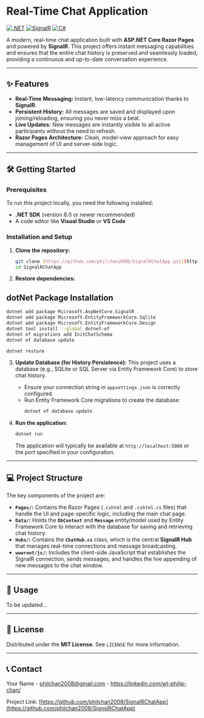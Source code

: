 # Real-Time Chat Application

[![.NET](https://img.shields.io/badge/.NET-512BD4?style=for-the-badge&logo=dotnet&logoColor=white)](https://dotnet.microsoft.com/)
[![SignalR](https://img.shields.io/badge/SignalR-0078D4?style=for-the-badge&logo=microsoft&logoColor=white)](https://learn.microsoft.com/en-us/aspnet/core/signalr/introduction?view=aspnetcore-8.0)
[![C#](https://img.shields.io/badge/C%23-239120?style=for-the-badge&logo=c-sharp&logoColor=white)](https://learn.microsoft.com/en-us/dotnet/csharp/)

A modern, real-time chat application built with **ASP.NET Core Razor Pages** and powered by **SignalR**. This project offers instant messaging capabilities and ensures that the entire chat history is preserved and seamlessly loaded, providing a continuous and up-to-date conversation experience.

---

## ✨ Features

* **Real-Time Messaging:** Instant, low-latency communication thanks to **SignalR**.
* **Persistent History:** All messages are saved and displayed upon joining/reloading, ensuring you never miss a beat.
* **Live Updates:** New messages are instantly visible to all active participants without the need to refresh.
* **Razor Pages Architecture:** Clean, model-view approach for easy management of UI and server-side logic.

---

## 🛠️ Getting Started

### Prerequisites

To run this project locally, you need the following installed:

* **.NET SDK** (version 8.0 or newer recommended)
* A code editor like **Visual Studio** or **VS Code**

### Installation and Setup


1.  **Clone the repository:**
    ```bash
    git clone [https://github.com/philchan2008/SignalRChatApp.git](https://github.com/philchan2008/SignalRChatApp.git)
    cd SignalRChatApp 
    ```

2.  **Restore dependencies:**

## dotNet Package Installation

```bash
dotnet add package Microsoft.AspNetCore.SignalR
dotnet add package Microsoft.EntityFrameworkCore.Sqlite
dotnet add package Microsoft.EntityFrameworkCore.Design
dotnet tool install --global dotnet-ef
dotnet ef migrations add InitChatSchema
dotnet ef database update
```

```bash
dotnet restore
```



3.  **Update Database (for History Persistence):**
    This project uses a database (e.g., SQLite or SQL Server via Entity Framework Core) to store chat history.

    * Ensure your connection string in `appsettings.json` is correctly configured.
    * Run Entity Framework Core migrations to create the database:
        ```bash
        dotnet ef database update
        ```

4.  **Run the application:**
    ```bash
    dotnet run
    ```
    The application will typically be available at `http://localhost:5000` or the port specified in your configuration.

---

## 💻 Project Structure

The key components of the project are:

* **`Pages/`:** Contains the Razor Pages (`.cshtml` and `.cshtml.cs` files) that handle the UI and page-specific logic, including the main chat page.
* **`Data/`:** Holds the **`DbContext`** and **`Message`** entity/model used by Entity Framework Core to interact with the database for saving and retrieving chat history.
* **`Hubs/`:** Contains the **`ChatHub.cs`** class, which is the central **SignalR Hub** that manages real-time connections and message broadcasting.
* **`wwwroot/js/`:** Includes the client-side JavaScript that establishes the SignalR connection, sends messages, and handles the live appending of new messages to the chat window.

---

## 🚀 Usage

To be updated...

---

## 📄 License

Distributed under the **MIT License**. See `LICENSE` for more information.

---

## 📞 Contact

Your Name - philchan2008@gmail.com - https://linkedin.com/wt-philip-chan/

Project Link: [https://github.com/philchan2008/SignalRChatApp](https://github.com/philchan2008/SignslRChatApp)

